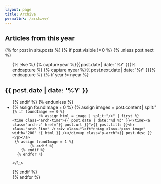 ```yaml
---
layout: page
title: Archive
permalink: /archive/
---
```

<link rel="stylesheet" href="https://maxcdn.bootstrapcdn.com/font-awesome/4.5.0/css/font-awesome.min.css">
<section id="archive">
  <h2><i class="fa fa-leanpub fa-2x"></i> Articles from this year</h2>
{% for post in site.posts %}
 {% if post.visible != 0 %}
  {% unless post.next %}
  <ul class="this">
  {% else %}
  {% capture year %}{{ post.date | date: '%Y' }}{% endcapture %}
  {% capture nyear %}{{ post.next.date | date: '%Y' }}{% endcapture %}
  {% if year != nyear %}
  </ul>
  <h2>{{ post.date | date: '%Y' }}</h2>
  <ul class="past">
  {% endif %}
  {% endunless %}
    <li id="arch-list">
    {% assign foundImage = 0 %}
      {% assign images = post.content | split:"<img " %}
      {% for image in images %}
        {% if image contains 'src' %}

            {% if foundImage == 0 %}
                {% assign html = image | split:"/>" | first %}
    <time class="arch-time">{{ post.date | date:"%d %b" }}</time><a class="arch-a" href="{{ post.url }}">{{ post.title }}<hr class="arch-line" /><div class="left"><img class="post-image" width="200" {{ html }} /></div><p class="p-arch">{{ post.desc }}</p></a>
     {% assign foundImage = 1 %}
            {% endif %}
        {% endif %}
      {% endfor %}
    
    </li>
 {% endif %}  
{% endfor %}
  </ul>
</section>
